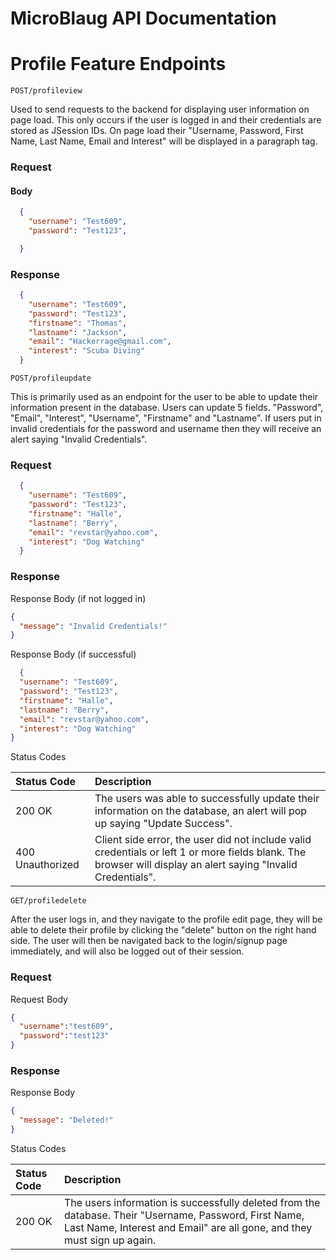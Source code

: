 # MicroBlaug API Documentation

# Profile Feature Endpoints 


`POST/profileview`

Used to send requests to the backend for displaying user 
information on page load. This only occurs if the user is logged in and their credentials are stored 
as JSession IDs. On page load their "Username, Password, First Name, Last Name, Email and Interest" will be displayed in a paragraph tag. 
### Request
 
#### Body
```json
  {
    "username": "Test609",
    "password": "Test123",

  }
```

### Response
```json
  {
    "username": "Test609",
    "password": "Test123",
    "firstname": "Thomas",
    "lastname": "Jackson",
    "email": "Hackerrage@gmail.com",
    "interest": "Scuba Diving"
  }
```

`POST/profileupdate`

This is primarily used as an endpoint for the user to be able 
to update their information present in the database. Users can update 
5 fields. "Password", "Email", "Interest", "Username", "Firstname" and "Lastname".
If users put in invalid credentials for the password and username then they will 
receive an alert saying "Invalid Credentials".


### Request
```json
  {
    "username": "Test609",
    "password": "Test123",
    "firstname": "Halle",
    "lastname": "Berry",
    "email": "revstar@yahoo.com",
    "interest": "Dog Watching"
  }
```


### Response
Response Body (if not logged in)
```json
{
  "message": "Invalid Credentials!"
}
```
Response Body (if successful)
```json
  {
  "username": "Test609",
  "password": "Test123",
  "firstname": "Halle",
  "lastname": "Berry",
  "email": "revstar@yahoo.com",
  "interest": "Dog Watching"
}
```
Status Codes

| Status Code      | Description                                                                                                                                                   |
|:-----------------|:--------------------------------------------------------------------------------------------------------------------------------------------------------------|
| 200 OK           | The users was able to successfully update their information on the database, an alert will pop up saying "Update Success".                                    |
| 400 Unauthorized | Client side error, the user did not include valid credentials or left 1 or more fields blank. The browser will display an alert saying "Invalid Credentials". |

`GET/profiledelete`

After the user logs in,  and they navigate to the profile edit page, 
they will be able to delete their profile by clicking the "delete" button 
on the right hand side. The user will then be navigated back to the login/signup page immediately, and will
also be logged out of their session. 

### Request


Request Body
```json
{
  "username":"test609",
  "password":"test123"
}
```
### Response
Response Body 
```json
{
  "message": "Deleted!"
}
```

Status Codes

| Status Code | Description                                                                                                                                                                       |
|:------------|:----------------------------------------------------------------------------------------------------------------------------------------------------------------------------------|
| 200 OK      | The users information is successfully deleted from the database. Their "Username, Password, First Name, Last Name, Interest and Email" are all gone, and they must sign up again. |


